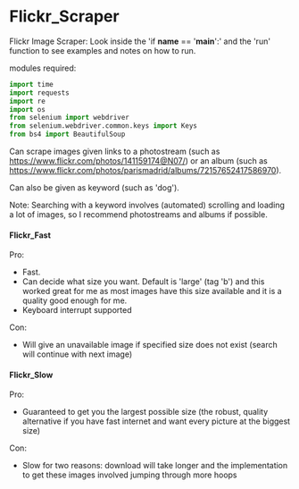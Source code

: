 # Flickr_Scraper
Flickr Image Scraper: Look inside the 'if __name__ == '__main__':' and the 'run' function to see examples and notes on how to run.

modules required:
```python
import time
import requests
import re
import os
from selenium import webdriver
from selenium.webdriver.common.keys import Keys
from bs4 import BeautifulSoup
```

Can scrape images given links to a photostream (such as https://www.flickr.com/photos/141159174@N07/) or an album (such as https://www.flickr.com/photos/parismadrid/albums/72157652417586970).

Can also be given as keyword (such as 'dog').

Note: Searching with a keyword involves (automated) scrolling and loading a lot of images, so I recommend photostreams and albums if possible.


#### Flickr_Fast 
Pro: 
- Fast.
- Can decide what size you want. Default is 'large' (tag 'b') and this worked great for me as most images have this size available and it is a quality good enough for me. 
- Keyboard interrupt supported 

Con: 
- Will give an unavailable image if specified size does not exist (search will continue with next image)



#### Flickr_Slow
Pro: 
- Guaranteed to get you the largest possible size (the robust, quality alternative if you have fast internet and want every picture at the biggest size)

Con: 
- Slow for two reasons: download will take longer and the implementation to get these images involved jumping through more hoops




